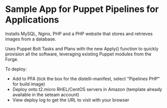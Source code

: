 # Sample App for Puppet Pipelines for Applications


Installs MySQL, Nginx, PHP and a PHP website that stores and retrieves images from a database.

Uses Puppet Bolt Tasks and Plans with the new Apply() function to quickly provision all the software, leveraging existing Puppet modules from the Forge.

To deploy:
- Add to PFA (tick the box for the distelli-manifest, select "Pipelines PHP" for build image)
- Deploy onto t2.micro RHEL/CentOS servers in Amazon (template already available in the seteam account) 
- View deploy log to get the URL to visit with your browser

